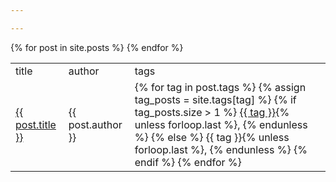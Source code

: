 ```yaml
---

---
```

<table><tbody>
<tr>
    <td>title</td>
    <td>author</td>
    <td>tags</td>
</tr>
  {% for post in site.posts %}
    <tr>
      <td><a href="{{ post.url }}">{{ post.title }}</a></td>
      <td>{{ post.author }}</td>
      <td>{% for tag in post.tags %}
          {% assign tag_posts = site.tags[tag] %}
          {% if tag_posts.size > 1 %}
            <a href="/tags/{{ tag | slugify }}.html">{{ tag }}</a>{% unless forloop.last %}, {% endunless %}
          {% else %}
            {{ tag }}{% unless forloop.last %}, {% endunless %}
          {% endif %}
        {% endfor %}
      </td>
    </tr>
  {% endfor %}
</tbody></table>

<br><br><br><br><br><br>
